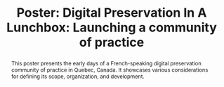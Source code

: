 ---
abstract: 'This poster presents the early days of a French-speaking digital preservation
  community of practice in Quebec, Canada. It showcases various considerations for
  defining its scope, organization, and development. '
creators:
- Fortin, Emilie
date: null
document_url: https://az659834.vo.msecnd.net/eventsairwesteuprod/production-inconference-public/1ab6176720a2406d8118445008c8877e
grand_parent: iPRES
institutions:
- Universite Laval
keywords:
- community of practice
- knowledge sharing
landing_page_url: null
language: eng
layout: publication
license: CC-BY 4.0 International
notes_url: null
parent: iPRES 2022
presentation_url: null
size: null
source_name: iPRES
title: 'Poster: Digital Preservation In A Lunchbox: Launching a community of practice '
type: poster
year: 2022
---